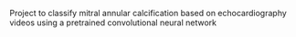 Project to classify mitral annular calcification based on echocardiography videos using a pretrained convolutional neural network
